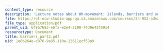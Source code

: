 ```yaml
---
content_type: resource
description: 'Lecture notes about Wh-movement: Islands, barriers and successive-cyclicity.'
file: https://ol-ocw-studio-app-qa.s3.amazonaws.com/courses/24-952-advanced-syntax-spring-2007/1e0b264ed8769a95110a22611ecf58a9_barriers_part3.pdf
file_type: application/pdf
parent_uid: 6f8b7683-e6fa-e2e4-2190-74d9e42f0914
resourcetype: Document
title: barriers_part3.pdf
uid: 1e0b264e-d876-9a95-110a-22611ecf58a9
---
```

